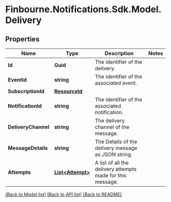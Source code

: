 # Finbourne.Notifications.Sdk.Model.Delivery

## Properties

Name | Type | Description | Notes
------------ | ------------- | ------------- | -------------
**Id** | **Guid** | The identifier of the delivery. | 
**EventId** | **string** | The identifier of the associated event. | 
**SubscriptionId** | [**ResourceId**](ResourceId.md) |  | 
**NotificationId** | **string** | The identifier of the associated notification. | 
**DeliveryChannel** | **string** | The delivery channel of the message. | 
**MessageDetails** | **string** | The Details of the delivery message as JSON string. | 
**Attempts** | [**List&lt;Attempt&gt;**](Attempt.md) | A list of all the delivery attempts made for this message. | 

[[Back to Model list]](../README.md#documentation-for-models) [[Back to API list]](../README.md#documentation-for-api-endpoints) [[Back to README]](../README.md)

